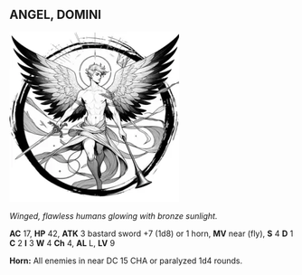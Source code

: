 ## ANGEL, DOMINI

![](images/angel-domini.webp)

_Winged, flawless humans glowing with bronze sunlight._

**AC** 17, **HP** 42, **ATK** 3 bastard sword +7 (1d8) or 1 horn, **MV** near (fly), **S** 4 **D** 1 **C** 2 **I** 3 **W** 4 **Ch** 4, **AL** L, **LV** 9

**Horn:** All enemies in near DC 15 CHA or paralyzed 1d4 rounds.

